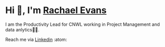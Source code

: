 
<!---
Rachael219/Rachael219 is a ✨ special ✨ repository because its `README.md` (this file) appears on your GitHub profile.
You can click the Preview link to take a look at your changes.
--->

# Hi 👋, I'm [Rachael Evans](https://www.linkedin.com/in/rachael-evans-65a44a169/)

I am the Productivity Lead for CNWL working in Project Management and data anlytics👩‍💼. 

Reach me via [Linkedin](https://www.linkedin.com/in/rachael-evans-65a44a169/) :atom:
